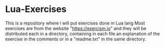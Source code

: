 # Lua-Exercises
This is a repository where i will put exercises done in Lua lang
Most exercises are from the website "https://exercism.io" and they will be distributed each in a directory, containing in each file an explanation of the exercise in the comments or in a "readme.txt" in the same directory.

